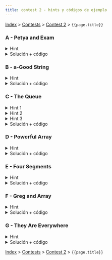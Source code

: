 ```yaml
---
title: contest 2 - hints y códigos de ejemplo
---
```


[Index](../index) > [Contests](../contests) > [Contest 2](../contests#contest-2) > ```{{page.title}}```

### A - Petya and Exam
<details> 
  <summary>Hint</summary>
  Los eventos interesantes son los momentos en que las preguntas se convierten en obligatorias. Diseña un algoritmo que se ponga en todos esos momentos interesantes.
</details>
<details> 
  <summary>Solución + código</summary>
  Ordenamos las preguntas por su tiempo en que se vuelven obligatorias. Iteramos sobre las preguntas y mantenemos contadores sobre la cantidad de preguntas obligatorias easy y hard que hay que hacer. Sea t el instante en que un grupo de preguntas se vuelven obligatorias. Un momento interesante es t-1 (uno antes que se vuelvan obligatorias), en dicho instante se maximiza el tiempo disponible para resolver las preguntas obligatorias que vienen antes. Si en t-1 alcanzamos a hacer todas las obligatorias, el tiempo sobrante lo gastamos codiciosamente en las preguntas fáciles y el resto en las difíciles que sobran. <a href="https://github.com/PabloMessina/Competitive-Programming-Material/blob/master/Solved%20problems/Codeforces/1282C_PetyaAndExam.cpp">Código de ejemplo</a>
</details>

### B - a-Good String
<details> 
  <summary>Hint</summary>
  Notemos que podemos usar la misma definición de un string 'a'-good para calcular la minima cantidad de cambios necesarios. Primero decidimos a que lado van puras letras 'a' y luego resolvemos para el resto del string, esta decisión debe ser la que genere el mínimo incluso considerando las futuras decisiones.
</details>
<details> 
  <summary>Solución + código</summary>
  Una forma de resolver el problema es mediante una función recursiva, por ejemplo una función solve(i, j, ch) que decida la mejor forma de cambiar los caracteres entre i y j para que sea 'ch'-good, esta función debe retornar el mejor costo para ese segmento considerando 2 opciones, rellenar la primera mitad con ch y el resto cuesta solve(mid, j, ch + 1) o rellenar la segunda mitad con ch y el resto cuesta solve(i, mid, ch + 1). La complejidad total de esta solución es O(N log N), esto se puede deducir analizando por profundidad, se llega a una profundidad máxima de log N letras y cada profundidad considera entre los segmentos a todos los caracteres (N).
  <a href="https://github.com/BenjaminRubio/CompetitiveProgramming/blob/master/Problems/Codeforces/AGoodString.cpp">Código de ejemplo</a>
</details>

### C - The Queue
<details> 
  <summary>Hint 1</summary>
  Por simplificidad, notar que podemos ignorar toda la gente que llega un tiempo >= tf.
</details>
<details> 
  <summary>Hint 2</summary>
  Si hubiese algún instante en que pudiesemos llegar y esperar 0, significa que hay una ventana de tiempo entre ts y tf de ancho >= 1 durante la cual la recepcionista está desocupada. Esa ventana tiene cota por la derecha ya sea el instante de llegada de alguien, o bien tf. Podemos cubrir todos esos casos considerando cada instante que llega alguien menos 1, o bien el instante en que se va la última persona (ignorando los que llegan >= tf).
</details>
<details> 
  <summary>Hint 3</summary>
  Si no fuese posible esperar 0, en cualquier instante que lleguemos siempre quedaremos ubicados atrás de alguien en la cola. Podemos ponernos en todos esos casos suponiendo que llegamos en cada instante que llega alguien menos 1 (el menos 1 es para minimizar la espera).
</details>
<details> 
  <summary>Solución + código</summary>
  Según lo explicado en los hints, básicamente los únicos instantes interesantes son los tiempos de llegadas menos 1 de cada persona que llega en un t <= tf, o bien el instante en que se desocupa la última persona. Hacemos una simulación de la cola con una queue y la secuencia de instantes de llegada de la gente. Antes de procesar el instante t, sacamos de la cola todos los que se van antes de t (hasta t-1). Ahí vemos qué pasaría si llegamos justo en t-1 y actualizamos la respuesta. Un caso borde es que nadie llegue <= tf. En ese caso es obvio que la espera es 0 (basta llegar en ts y estamos). <a href="https://github.com/PabloMessina/Competitive-Programming-Material/blob/master/Solved%20problems/Codeforces/767B_TheQueue.cpp">Código de ejemplo</a>
</details>

### D - Powerful Array
<details> 
  <summary>Hint</summary>
  Ordenar las queries de forma muy inteligente puede servir.
</details>
<details> 
  <summary>Solución + código</summary>
  <a href="https://cp-algorithms.com/data_structures/sqrt_decomposition.html#toc-tgt-4"> El algoritmo de MO</a>. <a href="https://github.com/PabloMessina/Competitive-Programming-Material/blob/master/Solved%20problems/Codeforces/86D_PowerfulArray.cpp">Código de ejemplo</a>
</details>

### E - Four Segments
<details> 
  <summary>Hint</summary>   
  Consideren todas las características necesarias de los segmentos de un rectángulo.
</details>
<details> 
  <summary>Solución + código</summary>
  Hay muchas formas de resolver este problema, una es revisar que se cumplan las siguientes características: 2 segmentos verticales y 2 horizontales, cantidad de puntos totales igual a 4, todos los segmentos son distintos.
  <a href="https://github.com/BenjaminRubio/CompetitiveProgramming/blob/master/Problems/Codeforces/FourSegments.cpp">Código de ejemplo</a>
</details>

### F - Greg and Array
<details> 
  <summary>Hint</summary>
  Podemos registrar la cantidad de veces que se termina haciendo cada update usando un arreglo de diferencias, la idea es la siguiente, usamos un arreglo U que empieza con 0's y si queremos hacer los updates entre x e y hacemos U[x] += 1, U[y + 1] += 1, luego despues de todas las queries podemos recorrer el arreglo U y la suma de los valores nos entrega la cantidad de veces que se hace cada update.
</details>
<details> 
  <summary>Solución + código</summary>
  Podemos usar la idea del hint 2 veces, una vez para cuantas veces se hace cada update y otra para saber cuanto se le suma a los A[i], en el caso de la segunda se puede tener un arreglo C donde para cada update hacemos C[L[i]] += d[i] * s, C[R[i] + 1] -= d[i] * s, donde L[i], R[i], d[i] son los límites del update i, y s es la variable acumulada del arreglo U. Finalmente la respuesta final se obptiene recorriendo C. La complejidad final de esta solución termina siendo lineal en N y M.
  <a href="https://github.com/BenjaminRubio/CompetitiveProgramming/blob/master/Problems/Codeforces/GregAndArray.cpp">Código de ejemplo</a>
</details>

### G - They Are Everywhere
<details> 
  <summary>Hint</summary>
  Piensen en cómo calcular rápidamente cual es el menor índice j necesario a visitar asumiendo que empiezo a visitar desde i. Esto se hará para cada indice inicial.
</details>
<details> 
  <summary>Solución + código</summary>
  Podemos usar arreglos acumulados de aparición de cada letra, como son letras minúsculas y mayúsculas necesitaremos a lo más 54 arreglos. Luego para cada índice de inicio i, podemos encontrar el menor índice necesario j a partir de una búsqueda binaria, sólo se necesita chequear que cada letra ocurra al menos una vez en el rango. La complejidad final es en el peor caso O(54 * N * log N), lo que pasa en tiempo.
  <a href="https://github.com/BenjaminRubio/CompetitiveProgramming/blob/master/Problems/Codeforces/TheyAreEverywhere.cpp">Código de ejemplo</a>
</details>

<!-- <details> 
  <summary>Hint</summary>   
</details>
<details> 
  <summary>Solución + código</summary>
  <a href="">Código de ejemplo</a>
</details> -->

[Index](../index) > [Contests](../contests) > [Contest 2](../contests#contest-2) > ```{{page.title}}```
